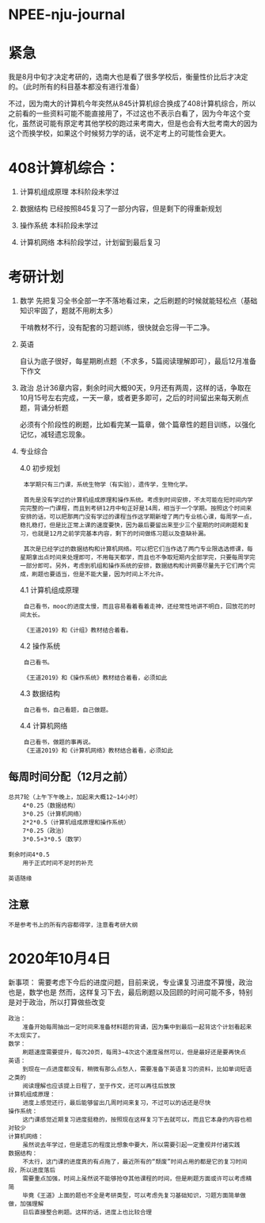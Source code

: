 # NPEE-nju-journal

# 紧急

我是8月中旬才决定考研的，选南大也是看了很多学校后，衡量性价比后才决定的。（此时所有的科目基本都没有进行准备）

不过，因为南大的计算机今年突然从845计算机综合换成了408计算机综合，所以之前看的一些资料可能不能直接用了，不过这也不表示白看了，因为今年这个变化，虽然说可能有原定考其他学校的跑过来考南大，但是也会有大批考南大的因为这个而换学校，如果这个时候努力学的话，说不定考上的可能性会更大。

# 408计算机综合：

1. 计算机组成原理
	本科阶段未学过
	
2. 数据结构
	已经按照845复习了一部分内容，但是剩下的得重新规划
	
3. 操作系统
	本科阶段未学过
	
4. 计算机网络
	本科阶段学过，计划留到最后复习

# 考研计划
1. 数学
	先把复习全书全部一字不落地看过来，之后刷题的时候就能轻松点（基础知识牢固了，题就不用刷太多）
	
	干啃教材不行，没有配套的习题训练，很快就会忘得一干二净。
	
	
		
2. 英语

	自认为底子很好，每星期刷点题（不求多，5篇阅读理解即可），最后12月准备下作文
	
3. 政治
	总计36章内容，剩余时间大概90天，9月还有两周，这样的话，争取在10月15号左右完成，一天一章，或者更多即可，之后的时间留出来每天刷点题，背诵分析题
	
	必须有个阶段性的刷题，比如看完某一篇章，做个篇章性的题目训练，以强化记忆，减轻遗忘现象。
	
4. 专业综合

	4.0 初步规划
	
		本学期只有三门课，系统生物学（有实验），遗传学，生物化学。
		
		首先是没有学过的计算机组成原理和操作系统。考虑到时间安排，不太可能在短时间内学完完整的一门课程，而且到考研12月中旬正好是14周，相当于一个学期。按照这个时间来安排的话，可以把那两门没有学过的课程当作这学期新增了两门专业核心课，每周学一点，稳扎稳打，但是比正常上课的速度要快，因为最后要留出来至少三个星期的时间刷题和复习，也就是12月之前学完基本内容，剩下的时间做练习题以及查缺补漏。
		
		其次是已经学过的数据结构和计算机网络。可以把它们当作选了两门专业限选选修课，每星期拿出点时间来处理即可，不用每天都学，而且也不争取短期内全部学完，只要每周学完一部分即可。另外，考虑到机组和操作系统的安排，数据结构和计网要尽量先于它们两个完成，刷题也要适当，但是不能大量，因为时间上不允许。
		
	4.1 计算机组成原理
	
		自己看书，mooc的进度太慢，而且容易看着看着走神，还经常性地讲不明白，回放花的时间太长。
		
		《王道2019》和《计组》教材结合着看。
		
	4.2 操作系统
	
		自己看书。
		
		《王道2019》和《操作系统》教材结合着看，必须如此
		
	4.3 数据结构
	
		自己看书，自己看题，自己做题。
		
	4.4 计算机网络
	
		自己看书，做题的事再说。
		《王道2019》和《计算机网络》教材结合着看，必须如此
		

## 每周时间分配（12月之前）

	总共7轮（上午下午晚上，加起来大概12~14小时）
		4*0.25（数据结构）
		3*0.25（计算机网络）
		2*2*0.5（计算机组成原理和操作系统）
		7*0.25（政治）
		3*0.5+3*0.5（数学）
		
	剩余时间4*0.5
		用于正式时间不足时的补充

	英语随缘
	

## 注意
	不是参考书上的所有内容都得学，注意看考研大纲

# 2020年10月4日
	
新事项：
	需要考虑下今后的进度问题，目前来说，专业课复习进度不算慢，政治也是，数学也是
	然而，这样复习下去，最后刷题以及回顾的时间可能不多，特别是对于政治，所以打算做些改变

	政治：
		准备开始每周抽出一定时间来准备材料题的背诵，因为集中到最后一起背这个计划看起来不太现实了。
	数学：
		刷题速度需要提升，每次20页，每周3~4次这个速度虽然可以，但是最好还是要再快点
	英语：
		到现在一点进度都没有，稍微有那么点愁人，需要准备下英语复习的资料，比如单词短语之类的
		阅读理解也应该提上日程了，至于作文，还可以再往后放放
	计算机组成原理：
		进度上感觉还行，最后能够留出几周时间来复习，不过可以的话还是尽快
	操作系统：
		这门课感觉近期复习进度挺稳的，按照现在这样复习下去就可以，而且它本身的内容也相对较少
	计算机网络：
		虽然说去年学过，但是遗忘的程度比想象中要大，所以需要引起一定重视并付诸实践
	数据结构：
		不太行，这门课的进度真的有点拖了，最近所有的“颓废”时间占用的都是它的复习时间段，所以进度落后
		需要重点加强，时间上虽然说不能够抢夺其他课程的时间，但是刷题方面或许可以考虑精简
		毕竟《王道》上面的题也不全是考研类型，可以考虑先复习基础知识，习题方面简单做做，加强理解
		日后直接整合刷题。这样的话，进度上也比较合理










